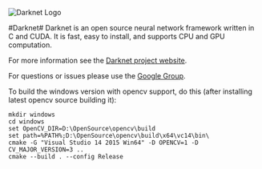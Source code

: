 ![Darknet Logo](http://pjreddie.com/media/files/darknet-black-small.png)

#Darknet#
Darknet is an open source neural network framework written in C and CUDA. It is fast, easy to install, and supports CPU and GPU computation.

For more information see the [Darknet project website](http://pjreddie.com/darknet).

For questions or issues please use the [Google Group](https://groups.google.com/forum/#!forum/darknet).

To build the windows version with opencv support, do this (after installing latest opencv source building it):

````
mkdir windows
cd windows
set OpenCV_DIR=D:\OpenSource\opencv\build
set path=%PATH%;D:\OpenSource\opencv\build\x64\vc14\bin\
cmake -G "Visual Studio 14 2015 Win64" -D OPENCV=1 -D CV_MAJOR_VERSION=3 ..
cmake --build . --config Release
````